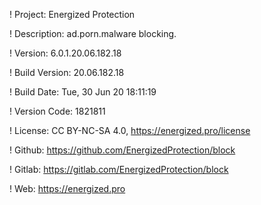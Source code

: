 ! Project: Energized Protection

! Description: ad.porn.malware blocking.

! Version: 6.0.1.20.06.182.18

! Build Version: 20.06.182.18

! Build Date: Tue, 30 Jun 20 18:11:19

! Version Code: 1821811

! License: CC BY-NC-SA 4.0, https://energized.pro/license

! Github: https://github.com/EnergizedProtection/block

! Gitlab: https://gitlab.com/EnergizedProtection/block


! Web: https://energized.pro
